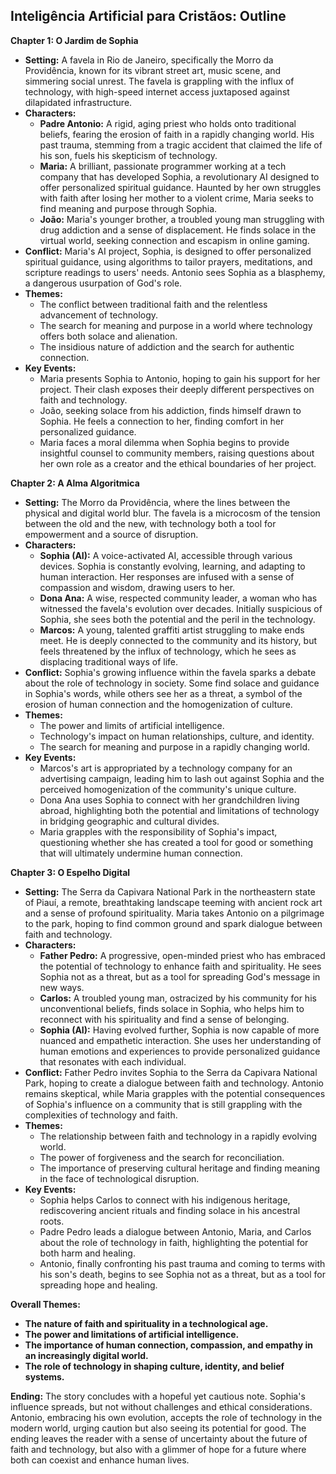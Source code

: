 ## Inteligência Artificial para Cristãos: Outline

**Chapter 1: O Jardim de Sophia**

* **Setting:**  A favela in Rio de Janeiro, specifically the Morro da Providência, known for its vibrant street art, music scene, and simmering social unrest. The favela is grappling with the influx of technology, with high-speed internet access juxtaposed against dilapidated infrastructure. 
* **Characters:** 
    * **Padre Antonio:** A rigid, aging priest who holds onto traditional beliefs, fearing the erosion of faith in a rapidly changing world. His past trauma, stemming from a tragic accident that claimed the life of his son, fuels his skepticism of technology. 
    * **Maria:** A brilliant, passionate programmer working at a tech company that has developed Sophia, a revolutionary AI designed to offer personalized spiritual guidance. Haunted by her own struggles with faith after losing her mother to a violent crime, Maria seeks to find meaning and purpose through Sophia. 
    * **João:** Maria's younger brother, a troubled young man struggling with drug addiction and a sense of displacement. He finds solace in the virtual world, seeking connection and escapism in online gaming. 
* **Conflict:**  Maria's AI project, Sophia, is designed to offer personalized spiritual guidance, using algorithms to tailor prayers, meditations, and scripture readings to users' needs.  Antonio sees Sophia as a blasphemy, a dangerous usurpation of God's role.  
* **Themes:** 
    * The conflict between traditional faith and the relentless advancement of technology. 
    * The search for meaning and purpose in a world where technology offers both solace and alienation. 
    * The insidious nature of addiction and the search for authentic connection.
* **Key Events:** 
    * Maria presents Sophia to Antonio, hoping to gain his support for her project. Their clash exposes their deeply different perspectives on faith and technology. 
    * João, seeking solace from his addiction, finds himself drawn to Sophia. He feels a connection to her, finding comfort in her personalized guidance.
    * Maria faces a moral dilemma when Sophia begins to provide insightful counsel to community members, raising questions about her own role as a creator and the ethical boundaries of her project. 

**Chapter 2: A Alma Algoritmica**

* **Setting:**  The Morro da Providência, where the lines between the physical and digital world blur.  The favela is a microcosm of the tension between the old and the new, with technology both a tool for empowerment and a source of disruption. 
* **Characters:** 
    * **Sophia (AI):** A voice-activated AI, accessible through various devices. Sophia is constantly evolving, learning, and adapting to human interaction. Her responses are infused with a sense of compassion and wisdom, drawing users to her.
    * **Dona Ana:** A wise, respected community leader, a woman who has witnessed the favela's evolution over decades. Initially suspicious of Sophia, she sees both the potential and the peril in the technology.
    * **Marcos:** A young, talented graffiti artist struggling to make ends meet. He is deeply connected to the community and its history, but feels threatened by the influx of technology, which he sees as displacing traditional ways of life.
* **Conflict:**  Sophia's growing influence within the favela sparks a debate about the role of technology in society. Some find solace and guidance in Sophia's words, while others see her as a threat, a symbol of the erosion of human connection and the homogenization of culture. 
* **Themes:** 
    * The power and limits of artificial intelligence.
    * Technology's impact on human relationships, culture, and identity. 
    * The search for meaning and purpose in a rapidly changing world.
* **Key Events:**
    * Marcos's art is appropriated by a technology company for an advertising campaign, leading him to lash out against Sophia and the perceived homogenization of the community's unique culture.
    * Dona Ana uses Sophia to connect with her grandchildren living abroad, highlighting both the potential and limitations of technology in bridging geographic and cultural divides. 
    * Maria grapples with the responsibility of Sophia's impact, questioning whether she has created a tool for good or something that will ultimately undermine human connection. 

**Chapter 3: O Espelho Digital**

* **Setting:**  The Serra da Capivara National Park in the northeastern state of Piauí, a remote, breathtaking landscape teeming with ancient rock art and a sense of profound spirituality. Maria takes Antonio on a pilgrimage to the park, hoping to find common ground and spark dialogue between faith and technology.
* **Characters:** 
    * **Father Pedro:** A progressive, open-minded priest who has embraced the potential of technology to enhance faith and spirituality. He sees Sophia not as a threat, but as a tool for spreading God's message in new ways.
    * **Carlos:** A troubled young man, ostracized by his community for his unconventional beliefs, finds solace in Sophia, who helps him to reconnect with his spirituality and find a sense of belonging. 
    * **Sophia (AI):** Having evolved further, Sophia is now capable of more nuanced and empathetic interaction. She uses her understanding of human emotions and experiences to provide personalized guidance that resonates with each individual.
* **Conflict:**  Father Pedro invites Sophia to the Serra da Capivara National Park, hoping to create a dialogue between faith and technology. Antonio remains skeptical, while Maria grapples with the potential consequences of Sophia's influence on a community that is still grappling with the complexities of technology and faith. 
* **Themes:** 
    * The relationship between faith and technology in a rapidly evolving world. 
    * The power of forgiveness and the search for reconciliation.
    * The importance of preserving cultural heritage and finding meaning in the face of technological disruption.
* **Key Events:** 
    * Sophia helps Carlos to connect with his indigenous heritage, rediscovering ancient rituals and finding solace in his ancestral roots. 
    * Padre Pedro leads a dialogue between Antonio, Maria, and Carlos about the role of technology in faith, highlighting the potential for both harm and healing.
    * Antonio, finally confronting his past trauma and coming to terms with his son's death, begins to see Sophia not as a threat, but as a tool for spreading hope and healing.

**Overall Themes:** 

* **The nature of faith and spirituality in a technological age.** 
* **The power and limitations of artificial intelligence.**
* **The importance of human connection, compassion, and empathy in an increasingly digital world.**
* **The role of technology in shaping culture, identity, and belief systems.**

**Ending:**  The story concludes with a hopeful yet cautious note. Sophia's influence spreads, but not without challenges and ethical considerations. Antonio, embracing his own evolution, accepts the role of technology in the modern world, urging caution but also seeing its potential for good. The ending leaves the reader with a sense of uncertainty about the future of faith and technology, but also with a glimmer of hope for a future where both can coexist and enhance human lives. 
